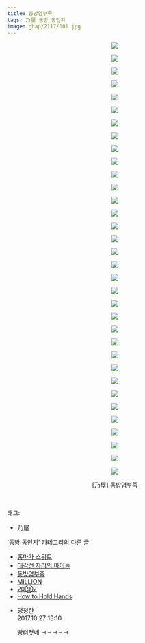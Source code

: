 ```yaml
---
title: 동방염부족
tags: 乃屋 동방_동인지
image: ghap/2117/001.jpg
---
```

<div class="article">
<p style="text-align: center; clear: none; float: none;"><img src="{{ site.nasurl }}/ghap/2117/001.jpg"/></p>
<p style="text-align: center; clear: none; float: none;"><img src="{{ site.nasurl }}/ghap/2117/002.jpg"/></p>
<p style="text-align: center; clear: none; float: none;"><img src="{{ site.nasurl }}/ghap/2117/003.jpg"/></p>
<p style="text-align: center; clear: none; float: none;"><img src="{{ site.nasurl }}/ghap/2117/004.jpg"/></p>
<p style="text-align: center; clear: none; float: none;"><img src="{{ site.nasurl }}/ghap/2117/005.jpg"/></p>
<p style="text-align: center; clear: none; float: none;"><img src="{{ site.nasurl }}/ghap/2117/006.jpg"/></p>
<p style="text-align: center; clear: none; float: none;"><img src="{{ site.nasurl }}/ghap/2117/007.jpg"/></p>
<p style="text-align: center; clear: none; float: none;"><img src="{{ site.nasurl }}/ghap/2117/008.jpg"/></p>
<p style="text-align: center; clear: none; float: none;"><img src="{{ site.nasurl }}/ghap/2117/009.jpg"/></p>
<p style="text-align: center; clear: none; float: none;"><img src="{{ site.nasurl }}/ghap/2117/010.jpg"/></p>
<p style="text-align: center; clear: none; float: none;"><img src="{{ site.nasurl }}/ghap/2117/011.jpg"/></p>
<p style="text-align: center; clear: none; float: none;"><img src="{{ site.nasurl }}/ghap/2117/012.jpg"/></p>
<p style="text-align: center; clear: none; float: none;"><img src="{{ site.nasurl }}/ghap/2117/013.jpg"/></p>
<p style="text-align: center; clear: none; float: none;"><img src="{{ site.nasurl }}/ghap/2117/014.jpg"/></p>
<p style="text-align: center; clear: none; float: none;"><img src="{{ site.nasurl }}/ghap/2117/015.jpg"/></p>
<p style="text-align: center; clear: none; float: none;"><img src="{{ site.nasurl }}/ghap/2117/016.jpg"/></p>
<p style="text-align: center; clear: none; float: none;"><img src="{{ site.nasurl }}/ghap/2117/017.jpg"/></p>
<p style="text-align: center; clear: none; float: none;"><img src="{{ site.nasurl }}/ghap/2117/018.jpg"/></p>
<p style="text-align: center; clear: none; float: none;"><img src="{{ site.nasurl }}/ghap/2117/019.jpg"/></p>
<p style="text-align: center; clear: none; float: none;"><img src="{{ site.nasurl }}/ghap/2117/020.jpg"/></p>
<p style="text-align: center; clear: none; float: none;"><img src="{{ site.nasurl }}/ghap/2117/021.jpg"/></p>
<p style="text-align: center; clear: none; float: none;"><img src="{{ site.nasurl }}/ghap/2117/022.jpg"/></p>
<p style="text-align: center; clear: none; float: none;"><img src="{{ site.nasurl }}/ghap/2117/023.jpg"/></p>
<p style="text-align: center; clear: none; float: none;"><img src="{{ site.nasurl }}/ghap/2117/024.jpg"/></p>
<p style="text-align: center; clear: none; float: none;"><img src="{{ site.nasurl }}/ghap/2117/025.jpg"/></p>
<p style="text-align: center; clear: none; float: none;"><img src="{{ site.nasurl }}/ghap/2117/026.jpg"/></p>
<p style="text-align: center; clear: none; float: none;"><img src="{{ site.nasurl }}/ghap/2117/027.jpg"/></p>
<p style="text-align: center; clear: none; float: none;"><img src="{{ site.nasurl }}/ghap/2117/028.jpg"/></p>
<p style="text-align: center; clear: none; float: none;"><img src="{{ site.nasurl }}/ghap/2117/029.jpg"/></p>
<p style="text-align: center; clear: none; float: none;"><img src="{{ site.nasurl }}/ghap/2117/030.jpg"/></p>
<p style="text-align: center; clear: none; float: none;"><img src="{{ site.nasurl }}/ghap/2117/031.jpg"/></p>
<p style="text-align: center; clear: none; float: none;"><img src="{{ site.nasurl }}/ghap/2117/032.jpg"/></p>
<p style="text-align: center; clear: none; float: none;"><img src="{{ site.nasurl }}/ghap/2117/033.jpg"/></p>
<p style="text-align: center; clear: none; float: none;"><img src="{{ site.nasurl }}/ghap/2117/034.jpg"/></p>
<p style="text-align: center; clear: none; float: none;">[乃屋] 동방염부족</p>
<p><br/></p>
</div><div class="tagTrail">
<p>태그: </p>
<ul>
<li>乃屋</li>
</ul>
</div><div class="another">
<p>'동방 동인지' 카테고리의 다른 글</p>
<ul>
<li><a href="/2016-09-11-ghap_2119">홍마가 스위트</a></li>
<li><a href="/2016-09-11-ghap_2118">대각선 자리의 아이돌</a></li>
<li><a href="/2016-09-11-ghap_2117">동방염부족</a></li>
<li><a href="/2016-09-11-ghap_2116">MILLION</a></li>
<li><a href="/2016-09-11-ghap_2115">20⑨2</a></li>
<li><a href="/2016-09-11-ghap_2114">How to Hold Hands</a></li>
</ul>
</div><div class="cb_module cb_fluid">
<div class="cb_wrt cb_profile">
<div class="comment">
<ul>
<li class="cb_thumb_off" id="comment15115522">
<div class="cb_comment_area">
<div class="cb_info_area">
<div class="cb_section">
<span class="cb_nick_name">댕청한</span>
</div>
<div class="cb_section">
<span class="cb_date">2017.10.27 13:10 </span>
</div>
</div>
<div class="cb_dsc_comment">
<p class="cb_dsc">
											빵터졋네 ㅋㅋㅋㅋㅋ
										</p>
</div>
</div></li>
</ul>
</div>
</div><!-- commentList close -->
</div>